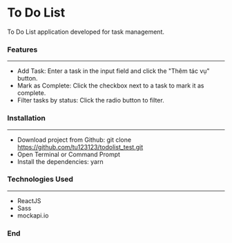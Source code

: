 # To Do List  
  
To Do List application developed for task management.
### Features
---
- Add Task: Enter a task in the input field and click the "Thêm tác vụ" button.
- Mark as Complete: Click the checkbox next to a task to mark it as complete.
- Filter tasks by status: Click the radio button to filter.


### Installation
---
 - Download project from Github: git clone https://github.com/tu123123/todolist_test.git
 - Open Terminal or Command Prompt
 - Install the dependencies: yarn



### Technologies Used
---
- ReactJS
- Sass
- mockapi.io 


### End
